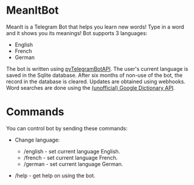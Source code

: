 # MeanItBot
MeanIt is a Telegram Bot that helps you learn new words!
Type in a word and it shows you its meanings!
Bot supports 3 languages:
* English
* French
* German

The bot is written using [pyTelegramBotAPI](https://github.com/eternnoir/pyTelegramBotAPI "pyTelegramBotAPI").
The user's current language is saved in the Sqlite database.
After six months of non-use of the bot, the record in the database is cleared.
Updates are obtained using webhooks.
Word searches are done using the [(unofficial) Google Dictionary API](https://dictionaryapi.dev/ "Google Dictionary API").


# Commands

You can control bot by sending these commands:
* Change language:
  * /english - set current language English.
  * /french - set current language French.
  * /german - set current language German.

* /help - get help on using the bot.
